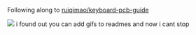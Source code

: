 Following along to [ruiqimao/keyboard-pcb-guide](https://github.com/ruiqimao/keyboard-pcb-guide)

![](https://tenor.com/bH141.gif)
i found out you can add gifs to readmes and now i cant stop 
